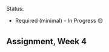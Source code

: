 Status:
- Required (minimal) - In Progress 🟡

Assignment, Week 4
----------------------------------------
